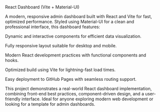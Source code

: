 React Dashboard (Vite + Material-UI)

A modern, responsive admin dashboard built with React and Vite for fast, optimized performance. 
Styled using Material-UI for a clean and professional interface, this dashboard features:

Dynamic and interactive components for efficient data visualization.

Fully responsive layout suitable for desktop and mobile.

Modern React development practices with functional components and hooks.

Optimized build using Vite for lightning-fast load times.

Easy deployment to GitHub Pages with seamless routing support.

This project demonstrates a real-world React dashboard implementation, 
combining front-end best practices, component-driven design, and a user-friendly interface. 
Ideal for anyone exploring modern web development or looking for a template for admin dashboards.

